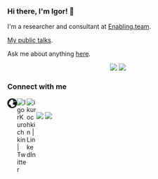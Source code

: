 ### Hi there, I'm Igor! 👋

I'm a researcher and consultant at [Enabling.team][website].

[My public talks](https://github.com/ikurochkin/public-talks/blob/main/README.md).

Ask me about anything [here](https://github.com/ikurochkin/ikurochkin/issues).

<p align="center">
  <img width="48%" src="https://github-readme-stats.vercel.app/api?username=ikurochkin&count_private=true&show_icons=true" />
  <img width="48%" src="https://github-readme-streak-stats.herokuapp.com/?user=ikurochkin&count_private=true&show_icons=true" />
</p>

### Connect with me

[<img align="left" alt="enabling.team" width="22" src="https://raw.githubusercontent.com/iconic/open-iconic/master/svg/globe.svg" />][website]
[<img align="left" alt="IgorKurochkin | Twitter" width="22" src="https://cdn.jsdelivr.net/npm/simple-icons@v3/icons/twitter.svg" />][twitter]
[<img align="left" alt="ikurochkin | LinkedIn" width="22" src="https://cdn.jsdelivr.net/npm/simple-icons@v3/icons/linkedin.svg" />][linkedin]<br />

![](https://komarev.com/ghpvc/?username=ikurochkin)
![](https://hit.yhype.me/github/profile?user_id=330798)

[website]: https://enabling.team
[twitter]: https://twitter.com/IgorKurochkin
[linkedin]: https://linkedin.com/in/ikurochkin

